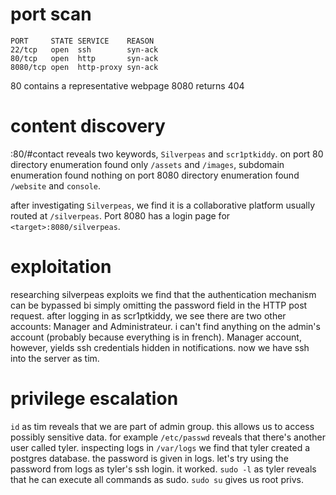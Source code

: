 # port scan
```
PORT     STATE SERVICE    REASON
22/tcp   open  ssh        syn-ack
80/tcp   open  http       syn-ack
8080/tcp open  http-proxy syn-ack
```
80 contains a representative webpage
8080 returns 404

# content discovery
<target>:80/#contact reveals two keywords, `Silverpeas` and `scr1ptkiddy`.
on port 80 directory enumeration found only `/assets` and `/images`, subdomain enumeration found nothing
on port 8080 directory enumeration found `/website` and `console`.

after investigating `Silverpeas`, we find it is a collaborative platform usually routed at `/silverpeas`. Port 8080 has a login page for `<target>:8080/silverpeas`.

# exploitation
researching silverpeas exploits we find that the authentication mechanism can be bypassed bi simply omitting the password field in the HTTP post request. after logging in as scr1ptkiddy, we see there are two other accounts: Manager and Administrateur. 
i can't find anything on the admin's account (probably because everything is in french). Manager account, however, yields ssh credentials hidden in notifications. now we have ssh into the server as tim.

# privilege escalation
`id` as tim reveals that we are part of admin group.
this allows us to access possibly sensitive data. for example `/etc/passwd` reveals that there's another user called tyler.
inspecting logs in `/var/logs` we find that tyler created a postgres database. the password is given in logs.
let's try using the password from logs as tyler's ssh login. it worked.
`sudo -l` as tyler reveals that he can execute all commands as sudo.
`sudo su` gives us root privs.
